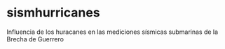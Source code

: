 # sismhurricanes
Influencia de los huracanes en las mediciones sísmicas submarinas de la Brecha de Guerrero
